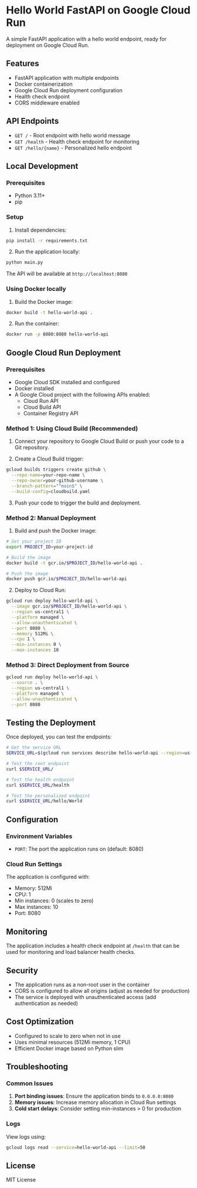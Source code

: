 # Hello World FastAPI on Google Cloud Run

A simple FastAPI application with a hello world endpoint, ready for deployment on Google Cloud Run.

## Features

- FastAPI application with multiple endpoints
- Docker containerization
- Google Cloud Run deployment configuration
- Health check endpoint
- CORS middleware enabled

## API Endpoints

- `GET /` - Root endpoint with hello world message
- `GET /health` - Health check endpoint for monitoring
- `GET /hello/{name}` - Personalized hello endpoint

## Local Development

### Prerequisites

- Python 3.11+
- pip

### Setup

1. Install dependencies:
```bash
pip install -r requirements.txt
```

2. Run the application locally:
```bash
python main.py
```

The API will be available at `http://localhost:8080`

### Using Docker locally

1. Build the Docker image:
```bash
docker build -t hello-world-api .
```

2. Run the container:
```bash
docker run -p 8080:8080 hello-world-api
```

## Google Cloud Run Deployment

### Prerequisites

- Google Cloud SDK installed and configured
- Docker installed
- A Google Cloud project with the following APIs enabled:
  - Cloud Run API
  - Cloud Build API
  - Container Registry API

### Method 1: Using Cloud Build (Recommended)

1. Connect your repository to Google Cloud Build or push your code to a Git repository.

2. Create a Cloud Build trigger:
```bash
gcloud builds triggers create github \
  --repo-name=your-repo-name \
  --repo-owner=your-github-username \
  --branch-pattern="^main$" \
  --build-config=cloudbuild.yaml
```

3. Push your code to trigger the build and deployment.

### Method 2: Manual Deployment

1. Build and push the Docker image:
```bash
# Set your project ID
export PROJECT_ID=your-project-id

# Build the image
docker build -t gcr.io/$PROJECT_ID/hello-world-api .

# Push the image
docker push gcr.io/$PROJECT_ID/hello-world-api
```

2. Deploy to Cloud Run:
```bash
gcloud run deploy hello-world-api \
  --image gcr.io/$PROJECT_ID/hello-world-api \
  --region us-central1 \
  --platform managed \
  --allow-unauthenticated \
  --port 8080 \
  --memory 512Mi \
  --cpu 1 \
  --min-instances 0 \
  --max-instances 10
```

### Method 3: Direct Deployment from Source

```bash
gcloud run deploy hello-world-api \
  --source . \
  --region us-central1 \
  --platform managed \
  --allow-unauthenticated \
  --port 8080
```

## Testing the Deployment

Once deployed, you can test the endpoints:

```bash
# Get the service URL
SERVICE_URL=$(gcloud run services describe hello-world-api --region=us-central1 --format='value(status.url)')

# Test the root endpoint
curl $SERVICE_URL/

# Test the health endpoint
curl $SERVICE_URL/health

# Test the personalized endpoint
curl $SERVICE_URL/hello/World
```

## Configuration

### Environment Variables

- `PORT`: The port the application runs on (default: 8080)

### Cloud Run Settings

The application is configured with:
- Memory: 512Mi
- CPU: 1
- Min instances: 0 (scales to zero)
- Max instances: 10
- Port: 8080

## Monitoring

The application includes a health check endpoint at `/health` that can be used for monitoring and load balancer health checks.

## Security

- The application runs as a non-root user in the container
- CORS is configured to allow all origins (adjust as needed for production)
- The service is deployed with unauthenticated access (add authentication as needed)

## Cost Optimization

- Configured to scale to zero when not in use
- Uses minimal resources (512Mi memory, 1 CPU)
- Efficient Docker image based on Python slim

## Troubleshooting

### Common Issues

1. **Port binding issues**: Ensure the application binds to `0.0.0.0:8080`
2. **Memory issues**: Increase memory allocation in Cloud Run settings
3. **Cold start delays**: Consider setting min-instances > 0 for production

### Logs

View logs using:
```bash
gcloud logs read --service=hello-world-api --limit=50
```

## License

MIT License

